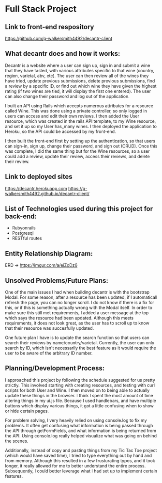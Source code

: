 # Full Stack Project

## Link to front-end respository

https://github.com/g-walkersmith4492/decantr-client

## What decantr does and how it works:

Decantr is a website where a user can sign up, sign in and submit a wine that they have tasted,
with various attributes specific to that wine (country, region, varietal, abv, etc).
The user can then review all of the wines they have tried, update previous submissions,
delete previous submissions, find a review by a specific ID, or find out which wine
they have given the highest rating (if two wines are tied, it will display the
first one entered).  The user can also change their password and log out of the application.

I built an API using Rails which accepts numerous attributes for a resource called Wine.  This was done using a private controller, so only logged in users can access and edit their own reviews.  I then added the User resource, which was created in the rails API template,
to my Wine resource, and set it up so my User has_many wines. I then deployed the application to Heroku, so the API could be accessed by my front-end.

I then built the front-end first by setting up the authentication, so that users
can sign-in, sign up, change their password, and sign out (CRUD). Once this was complete, I
did the same thing but for the Wine resources, so a user could add a review,
update their review, access their reviews, and delete their review.


## Link to deployed sites

https://decantr.herokuapp.com
https://g-walkersmith4492.github.io/decantr-client/


## List of Technologies used during this project for back-end:

- Rubyonrails
- Postgresql
- RESTful routes

## Entity Relationship Diagram:

ERD -> https://imgur.com/a/eiZoDz6


## Unsolved Problems/Future Plans:

One of the main issues I had when building decantr is with the bootstrap Modal.
For some reason, after a resource has been updated, if I automaticall refresh
the page, you can no longer scroll.  I do not know if there is a fix for this,
or if this is something actually wrong with the Modal itself.  In order to make sure
this still met requirements, I added a user message at the top which says the
resource had been updated.  Although this meets requirements, it does not look great,
as the user has to scroll up to know that their resource was succesfully updated.

One future plan I have is to update the search function so that users can search
their reviews by name/country/varietal.  Currently, the user can only search by ID,
which isn't necessarily the best feature as it would require the user to be
aware of the arbitrary ID number.

## Planning/Development Process:

I approached this project by following the schedule suggested for us pretty strictly.
This involved starting with creating resources, and testing with curl scripts for both
User and Wine.  I then moved on to being able to actually update these things in the
browser.  I think I spent the most amount of time altering things in my ui.js file.
Because I used handlebars, and have multiple buttons which display various things,
it got a little confusing when to show or hide certain pages.

For problem solving, I very heavily relied on using console.log to fix my problems.  It
often get confusing what information is being passed through the API through getFormFields,
and what information is being returned from the API.  Using console.log really helped
visualize what was going on behind the scenes.

Additionally, instead of copy and pasting things from my Tic Tac Toe project (which
would have saved time), I tried to type everything out by hand and from memory.
Although this resulted in a few frusturating typos, and it took longer, it really
allowed for me to better understand the entire process.  Subsequently, I could
better leverage what I had set up to implement certain features.
